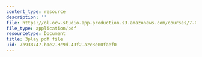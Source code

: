 ```yaml
---
content_type: resource
description: ''
file: https://ol-ocw-studio-app-production.s3.amazonaws.com/courses/7-012-introduction-to-biology-fall-2004/7b938747b1e23c9d43f2a2c3e00faef0_9WwJr2yrv2I.pdf
file_type: application/pdf
resourcetype: Document
title: 3play pdf file
uid: 7b938747-b1e2-3c9d-43f2-a2c3e00faef0
---
```

